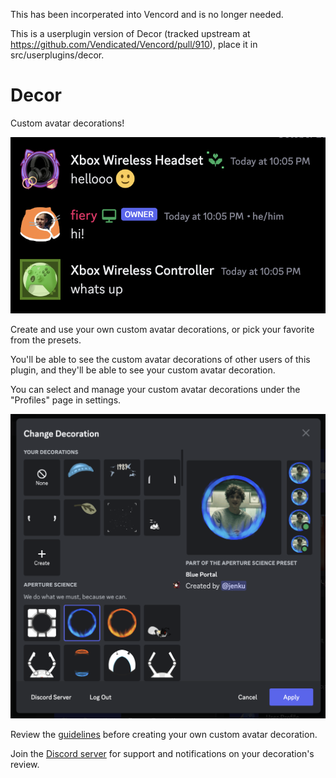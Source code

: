 This has been incorperated into Vencord and is no longer needed.

This is a userplugin version of Decor (tracked upstream at https://github.com/Vendicated/Vencord/pull/910), place it in src/userplugins/decor.

# Decor

Custom avatar decorations!

![Custom decorations in chat](https://github.com/decor-discord/.github/blob/main/assets/vencord/chat.png?raw=true)

Create and use your own custom avatar decorations, or pick your favorite from the presets.

You'll be able to see the custom avatar decorations of other users of this plugin, and they'll be able to see your custom avatar decoration.

You can select and manage your custom avatar decorations under the "Profiles" page in settings.

![Custom decorations management](https://github.com/decor-discord/.github/blob/main/assets/vencord/modal.png?raw=true)

Review the [guidelines](https://github.com/decor-discord/.github/blob/main/GUIDELINES.md) before creating your own custom avatar decoration.

Join the [Discord server](https://discord.gg/dXp2SdxDcP) for support and notifications on your decoration's review.
